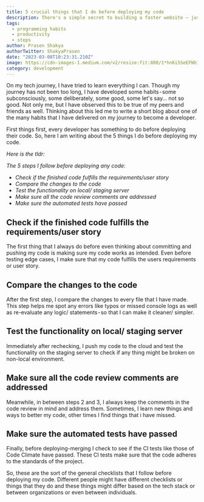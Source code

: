 ```yaml
---
title: 5 crucial things that I do before deploying my code
description: There's a simple secret to building a faster website — just ship less.
tags:
  - programming habits
  - productivity
  - steps
author: Prasen Shakya 
authorTwitter: ShakyaPrasen
date: "2023-03-08T10:23:31.210Z"
image: https://cdn-images-1.medium.com/v2/resize:fit:800/1*hnKi5SeEFNhI3c2fAUbh3Q.jpeg
category: development
---
```


On my tech journey, I have tried to learn everything I can. Though my journey has not been too long, I have developed some habits - some subconsciously, some deliberately, some good, some let's say… not so good. Not only me, but I have observed this to be true of my peers and friends as well. Thinking about this led me to write a short blog about one of the many habits that I have delivered on my journey to become a developer.

First things first, every developer has something to do before deploying their code. So, here I am writing about the 5 things I do before deploying my code.

*Here is the tldr:*

*The 5 steps I follow before deploying any code:*

- *Check if the finished code fulfills the requirements/user story*
- *Compare the changes to the code*
- *Test the functionality on local/ staging server*
- *Make sure all the code review comments are addressed*
- *Make sure the automated tests have passed*


## Check if the finished code fulfills the requirements/user story
The first thing that I always do before even thinking about committing and pushing my code is making sure my code works as intended. Even before testing edge cases, I make sure that my code fulfills the users requirements or user story.

## Compare the changes to the code
After the first step, I compare the changes to every file that I have made. This step helps me spot any errors like typos or missed console logs as well as re-evaluate any logic/ statements - so that I can make it cleaner/ simpler.

## Test the functionality on local/ staging server
Immediately after rechecking, I push my code to the cloud and test the functionality on the staging server to check if any thing might be broken on non-local environment.

## Make sure all the code review comments are addressed
Meanwhile, in between steps 2 and 3, I always keep the comments in the code review in mind and address them. Sometimes, I learn new things and ways to better my code, other times I find things that i have missed.

## Make sure the automated tests have passed
Finally, before deploying-merging I check to see if the CI tests like those of Code Climate have passed. These CI tests make sure that the code adheres to the standards of the project.

So, these are the sort of the general checklists that I follow before deploying my code. Different people might have different checklists or things that they do and these things might differ based on the tech stack or between organizations or even between individuals.


